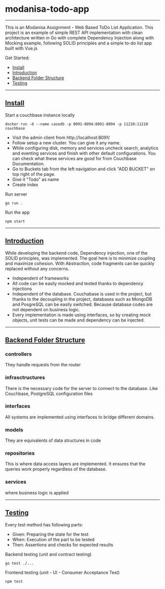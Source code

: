 # modanisa-todo-app
-------

This is an Modanisa Assignment - Web Based ToDo List Application. This project is an example of simple REST API implementation with clean architecture written in Go with complete Dependency Injection along with Mocking example, following SOLID principles and a simple to-do list app built with Vue.js

Get Started:

 - [Install](https://github.com/solmazumut/modanisa-todo-app/#install)
 - [Introduction](https://github.com/solmazumut/modanisa-todo-app/#introduction)
 - [Backend Folder Structure](https://github.com/solmazumut/modanisa-todo-app/#folder-structure)
 - [Testing](https://github.com/solmazumut/modanisa-todo-app/#testing)


----------

[Install](https://github.com/solmazumut/modanisa-todo-app/#install)
-------

Start a couchbase instance locally

    docker run -d --name casedb -p 8091-8094:8091-8094 -p 11210:11210 couchbase
    
- Visit the admin client from http://localhost:8091/
- Follow setup a new cluster. You can give it any name.
- While configuring disk, memory and services uncheck 
search, analytics and eventing services and finish with other 
default configurations. You can check what these services are good 
for from Couchbase Documentation.
- Go to Buckets tab from the left navigation and click "ADD BUCKET" 
on top right of the page.
- Give it "Todo" as name
- Create index


Run server

    go run .

Run the app

    npm start
    
    
----------

[Introduction](https://github.com/solmazumut/modanisa-todo-app/#introduction)
-------

While developing the backend code, Dependency injection, one of the SOLID principles, was implemented. The goal here is to minimize coupling and maximize cohesion. With Abstraction, code fragments can be quickly replaced without any concerns.

- Independent of frameworks
- All code can be easily mocked and tested thanks to dependency injections
- Independent of the database. Couchabase is used in the project, but thanks to the decoupling in the project, databases such as MongoDB and PosgreSQL can be easily switched. Because database codes are not dependent on business logic.
- Every implementation is made using interfaces, so by creating mock objects, unit tests can be made and dependency can be injected.

----------

[Backend Folder Structure](https://github.com/solmazumut/modanisa-todo-app/#folder-structure)
-------
### controllers

They handle requests from the router

### infrasctructures

There is the necessary code for the server to connect to the database. Like Couchbase, PostgreSQL configuration files

### interfaces

All systems are implemented using interfaces to bridge different domains.

### models

They are equivalents of data structures in code

### repositories

This is where data access layers are implemented. It ensures that the queries work properly regardless of the database.

### services

where business logic is applied

----------

[Testing](https://github.com/solmazumut/modanisa-todo-app/#testing)
-------

Every test method has following parts:
- Given: Preparing the state for the test
- When: Execution of the part to be tested
- Then: Assertions and checks for expected results

Backend testing (unit and contract testing)

    go test ./...
    
Frontend testing (unit - UI - Consumer Acceptance Test)

    npm test
